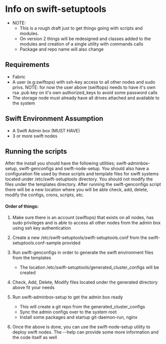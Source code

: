 Info on swift-setuptools
=========================

* NOTE:
    - This is a rough draft just to get things going with scripts and modules.
    - On version 2 things will be redesigned and classes added to the modules and creation of a single utility with commands calls
    - Package and repo name will also change

 
Requirements
---------------
* Fabric
* A user (e.g:swiftops) with ssh-key access to all other nodes and sudo privs.
  NOTE: for now the user above (swiftops) needs to have it's own rsa .pub key on it's 
  own authorized_keys to avoid some password calls 
* The storage node must already have all drives attached and available to the system


Swift Environment Assumption
-------------------------------
* A Swift Admin box (MUST HAVE)
* 3 or more swift nodes


Running the scripts
---------------------
After the install you should have the following utilities; swift-adminbox-setup, swift-genconfigs
and swift-node-setup. You should also have a configuration file used by these scripts and template
files for swift systems located under /etc/swift-setuptools directory. You should not modify the
files under the templates directory. After running the swift-genconfigs script there will be a new
location where you will be able check, add, delete, modify the configs, crons, scripts, etc.

#### Order of things:
1. Make sure there is an account (swiftops) that exists on all nodes, has sudo privileges
   and is able to access all other nodes from the admin box using ssh key authentication

2. Create a new /etc/swift-setuptools/swift-setuptools.conf from the swift-setuptools.conf-sample provided

3. Run swift-genconfigs in order to generate the swift environment files from the templates
   - The location /etc/swift-setuptools/generated_cluster_configs will be created

4. Check, Add, Delete, Modify files located under the generated directory above fit your needs

5. Run swift-adminbox-setup to get the admin box ready
   - This will create a git repo from the generated_cluster_configs
   - Sync the admin configs over to the system root
   - Install some packages and startup git-daemon-run, nginx

6. Once the above is done, you can use the swift-node-setup utility to deploy swift nodes.
   The --help can provide some more information and the code itself as well


